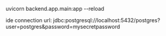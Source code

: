 uvicorn backend.app.main:app --reload

ide connection url: jdbc:postgresql://localhost:5432/postgres?user=postgres&password=mysecretpassword
